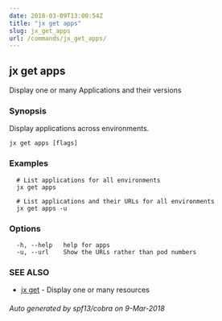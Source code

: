 ```yaml
---
date: 2018-03-09T13:00:54Z
title: "jx get apps"
slug: jx_get_apps
url: /commands/jx_get_apps/
---
```

## jx get apps

Display one or many Applications and their versions

### Synopsis

Display applications across environments.

```
jx get apps [flags]
```

### Examples

```
  # List applications for all environments
  jx get apps
  
  # List applications and their URLs for all environments
  jx get apps -u
```

### Options

```
  -h, --help   help for apps
  -u, --url    Show the URLs rather than pod numbers
```

### SEE ALSO

* [jx get](/commands/jx_get/)	 - Display one or many resources

###### Auto generated by spf13/cobra on 9-Mar-2018

